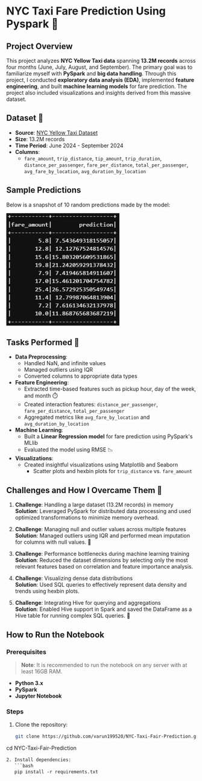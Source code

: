 # NYC Taxi Fare Prediction Using Pyspark 🚖

## Project Overview
This project analyzes **NYC Yellow Taxi data** spanning **13.2M records** across four months (June, July, August, and September). The primary goal was to familiarize myself with **PySpark** and **big data handling**. Through this project, I conducted **exploratory data analysis (EDA)**, implemented **feature engineering**, and built **machine learning models** for fare prediction. The project also included visualizations and insights derived from this massive dataset.

## Dataset 📂
- **Source**: [NYC Yellow Taxi Dataset](https://www.nyc.gov/site/tlc/about/tlc-trip-record-data.page)
- **Size**: 13.2M records
- **Time Period**: June 2024 - September 2024
- **Columns**:
  - `fare_amount`, `trip_distance`, `tip_amount`, `trip_duration`, `distance_per_passenger`, `fare_per_distance`, `total_per_passenger`, `avg_fare_by_location`, `avg_duration_by_location`

## Sample Predictions
Below is a snapshot of 10 random predictions made by the model:

<div align="left">
  <img src="Results.png" alt="Sample Predictions" width="300">
</div>

## Tasks Performed 📝
- **Data Preprocessing**:
  - Handled NaN, and infinite values 
  - Managed outliers using IQR 
  - Converted columns to appropriate data types
- **Feature Engineering**:
  - Extracted time-based features such as pickup hour, day of the week, and month ⏱️
  - Created interaction features: `distance_per_passenger`, `fare_per_distance`, `total_per_passenger`
  - Aggregated metrics like `avg_fare_by_location` and `avg_duration_by_location`
- **Machine Learning**:
  - Built a **Linear Regression model** for fare prediction using PySpark's MLlib 
  - Evaluated the model using RMSE 📉
- **Visualizations**:
  - Created insightful visualizations using Matplotlib and Seaborn 
    - Scatter plots and hexbin plots for `trip_distance` vs. `fare_amount`

## Challenges and How I Overcame Them 🚀
1. **Challenge**: Handling a large dataset (13.2M records) in memory  
   **Solution**: Leveraged PySpark for distributed data processing and used optimized transformations to minimize memory overhead.

2. **Challenge**: Managing null and outlier values across multiple features  
   **Solution**: Managed outliers using IQR and performed mean imputation for columns with null values. 📏

3. **Challenge**: Performance bottlenecks during machine learning training  
   **Solution**: Reduced the dataset dimensions by selecting only the most relevant features based on correlation and feature importance analysis.

4. **Challenge**: Visualizing dense data distributions  
   **Solution**: Used SQL queries to effectively represent data density and trends using hexbin plots.

5. **Challenge**: Integrating Hive for querying and aggregations  
   **Solution**: Enabled Hive support in Spark and saved the DataFrame as a Hive table for running complex SQL queries. 🐝

## How to Run the Notebook 

### Prerequisites
> **Note**: It is recommended to run the notebook on any server with at least 16GB RAM.

- **Python 3.x**
- **PySpark**
- **Jupyter Notebook**

### Steps
1. Clone the repository:
   ```bash
   git clone https://github.com/varun199520/NYC-Taxi-Fair-Prediction.git
cd NYC-Taxi-Fair-Prediction
```
2. Install dependencies:
   ```bash
   pip install -r requirements.txt
   ```
